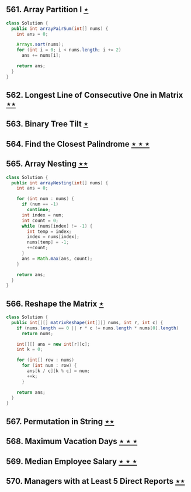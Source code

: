 ## 561. Array Partition I [$\star$](https://leetcode.com/problems/array-partition-i)

```java
class Solution {
  public int arrayPairSum(int[] nums) {
    int ans = 0;

    Arrays.sort(nums);
    for (int i = 0; i < nums.length; i += 2)
      ans += nums[i];

    return ans;
  }
}
```

## 562. Longest Line of Consecutive One in Matrix [$\star\star$](https://leetcode.com/problems/longest-line-of-consecutive-one-in-matrix)

## 563. Binary Tree Tilt [$\star$](https://leetcode.com/problems/binary-tree-tilt)

## 564. Find the Closest Palindrome [$\star\star\star$](https://leetcode.com/problems/find-the-closest-palindrome)

## 565. Array Nesting [$\star\star$](https://leetcode.com/problems/array-nesting)

```java
class Solution {
  public int arrayNesting(int[] nums) {
    int ans = 0;

    for (int num : nums) {
      if (num == -1)
        continue;
      int index = num;
      int count = 0;
      while (nums[index] != -1) {
        int temp = index;
        index = nums[index];
        nums[temp] = -1;
        ++count;
      }
      ans = Math.max(ans, count);
    }

    return ans;
  }
}
```

## 566. Reshape the Matrix [$\star$](https://leetcode.com/problems/reshape-the-matrix)

```java
class Solution {
  public int[][] matrixReshape(int[][] nums, int r, int c) {
    if (nums.length == 0 || r * c != nums.length * nums[0].length)
      return nums;

    int[][] ans = new int[r][c];
    int k = 0;

    for (int[] row : nums)
      for (int num : row) {
        ans[k / c][k % c] = num;
        ++k;
      }

    return ans;
  }
}
```

## 567. Permutation in String [$\star\star$](https://leetcode.com/problems/permutation-in-string)

## 568. Maximum Vacation Days [$\star\star\star$](https://leetcode.com/problems/maximum-vacation-days)

## 569. Median Employee Salary [$\star\star\star$](https://leetcode.com/problems/median-employee-salary)

## 570. Managers with at Least 5 Direct Reports [$\star\star$](https://leetcode.com/problems/managers-with-at-least-5-direct-reports)
